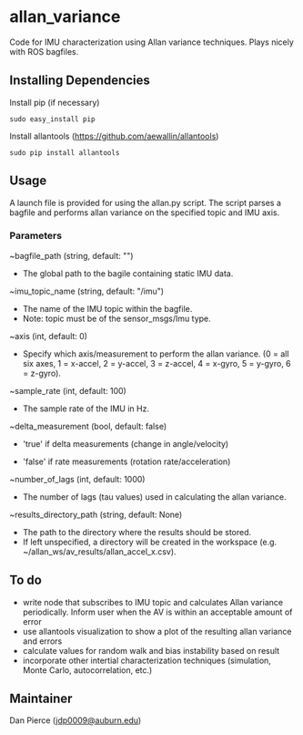 # allan_variance #
Code for IMU characterization using Allan variance techniques. Plays nicely with ROS bagfiles.

## Installing Dependencies ##

Install pip (if necessary)
```
sudo easy_install pip
```

Install allantools (https://github.com/aewallin/allantools)
```
sudo pip install allantools
```

## Usage ##

A launch file is provided for using the allan.py script. The script parses a bagfile and performs allan variance on the specified topic and IMU axis. 

### Parameters ###

~bagfile_path (string, default: "")

- The global path to the bagile containing static IMU data.

~imu_topic_name (string, default: "/imu")

- The name of the IMU topic within the bagfile. 
- Note: topic must be of the sensor_msgs/Imu type.

~axis (int, default: 0)

- Specify which axis/measurement to perform the allan variance. (0 = all six axes, 1 = x-accel, 2 = y-accel, 3 = z-accel, 4 = x-gyro, 5 = y-gyro, 6 = z-gyro).

~sample_rate (int, default: 100)

- The sample rate of the IMU in Hz.

~delta_measurement (bool, default: false)

- 'true' if delta measurements (change in angle/velocity)

- 'false' if rate measurements (rotation rate/acceleration)

~number_of_lags (int, default: 1000)

- The number of lags (tau values) used in calculating the allan variance.

~results_directory_path (string, default: None)

- The path to the directory where the results should be stored. 
- If left unspecified, a directory will be created in the workspace (e.g. ~/allan_ws/av_results/allan_accel_x.csv).

## To do ##

- write node that subscribes to IMU topic and calculates Allan variance periodically. Inform user when the AV is within an acceptable amount of error
- use allantools visualization to show a plot of the resulting allan variance and errors
- calculate values for random walk and bias instability based on result
- incorporate other intertial characterization techniques (simulation, Monte Carlo, autocorrelation, etc.)

## Maintainer ##
Dan Pierce (jdp0009@auburn.edu)
